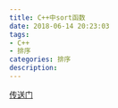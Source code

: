 ```yaml
---
title: C++中sort函数
date: 2018-06-14 20:23:03
tags:
- C++
- 排序
categories: 排序
description:
---
```


[传送门](https://weibo.com/ttarticle/p/show?id=2309404238259097064884&mod=zwenzhang)
